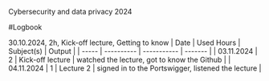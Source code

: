 
Cybersecurity and data privacy 2024

#Logbook

30.10.2024, 2h, Kick-off lecture, Getting to know 
| Date  | Used Hours | Subject(s) | Output |
| ----- | ---------- | ----------- | ------- |
| 03.11.2024 | 2 | Kick-off lecture | watched the lecture, got to know the Github |
| 04.11.2024 | 1 | Lecture 2 | signed in to the Portswigger, listened the lecture |
